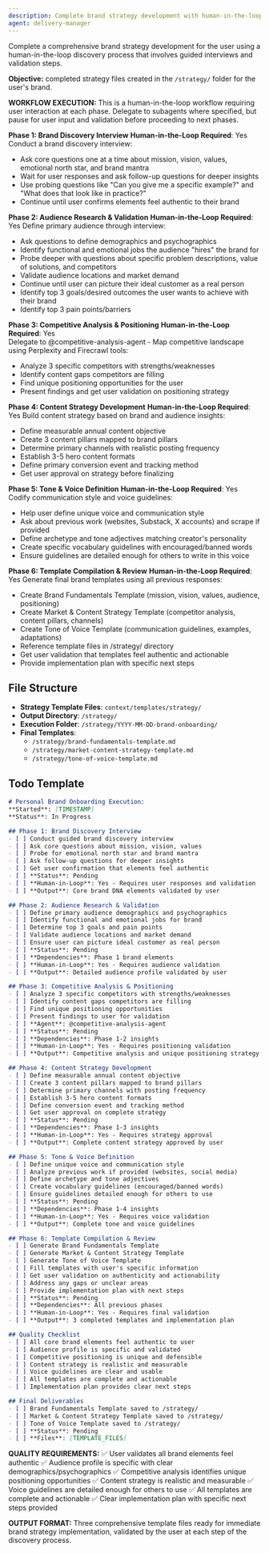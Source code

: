 ```yaml
---
description: Complete brand strategy development with human-in-the-loop discovery process
agent: delivery-manager
---
```

Complete a comprehensive brand strategy development for the user using a human-in-the-loop discovery process that involves guided interviews and validation steps.

**Objective:** completed strategy files created in the `/strategy/` folder for the user's brand.

**WORKFLOW EXECUTION:**
This is a human-in-the-loop workflow requiring user interaction at each phase. Delegate to subagents where specified, but pause for user input and validation before proceeding to next phases.

**Phase 1: Brand Discovery Interview**
**Human-in-the-Loop Required**: Yes
Conduct a brand discovery interview:
- Ask core questions one at a time about mission, vision, values, emotional north star, and brand mantra
- Wait for user responses and ask follow-up questions for deeper insights
- Use probing questions like "Can you give me a specific example?" and "What does that look like in practice?"
- Continue until user confirms elements feel authentic to their brand

**Phase 2: Audience Research & Validation** 
**Human-in-the-Loop Required**: Yes
Define primary audience through interview:
- Ask questions to define demographics and psychographics
- Identify functional and emotional jobs the audience "hires" the brand for
- Probe deeper with questions about specific problem descriptions, value of solutions, and competitors
- Validate audience locations and market demand
- Continue until user can picture their ideal customer as a real person
- Identify top 3 goals/desired outcomes the user wants to achieve with their brand
- Identify top 3 pain points/barriers

**Phase 3: Competitive Analysis & Positioning**
**Human-in-the-Loop Required**: Yes  
Delegate to @competitive-analysis-agent - Map competitive landscape using Perplexity and Firecrawl tools:
- Analyze 3 specific competitors with strengths/weaknesses
- Identify content gaps competitors are filling
- Find unique positioning opportunities for the user
- Present findings and get user validation on positioning strategy

**Phase 4: Content Strategy Development**
**Human-in-the-Loop Required**: Yes
Build content strategy based on brand and audience insights:
- Define measurable annual content objective
- Create 3 content pillars mapped to brand pillars
- Determine primary channels with realistic posting frequency
- Establish 3-5 hero content formats
- Define primary conversion event and tracking method
- Get user approval on strategy before finalizing

**Phase 5: Tone & Voice Definition**
**Human-in-the-Loop Required**: Yes
Codify communication style and voice guidelines:
- Help user define unique voice and communication style
- Ask about previous work (websites, Substack, X accounts) and scrape if provided
- Define archetype and tone adjectives matching creator's personality
- Create specific vocabulary guidelines with encouraged/banned words
- Ensure guidelines are detailed enough for others to write in this voice

**Phase 6: Template Compilation & Review**
**Human-in-the-Loop Required**: Yes
Generate final brand templates using all previous responses:
- Create Brand Fundamentals Template (mission, vision, values, audience, positioning)
- Create Market & Content Strategy Template (competitor analysis, content pillars, channels)
- Create Tone of Voice Template (communication guidelines, examples, adaptations)
- Reference template files in /strategy/ directory
- Get user validation that templates feel authentic and actionable
- Provide implementation plan with specific next steps

## File Structure
- **Strategy Template Files**: `context/templates/strategy/`
- **Output Directory**: `/strategy/`
- **Execution Folder**: `/strategy/YYYY-MM-DD-brand-onboarding/`
- **Final Templates**: 
  - `/strategy/brand-fundamentals-template.md`
  - `/strategy/market-content-strategy-template.md`
  - `/strategy/tone-of-voice-template.md`

## Todo Template
```markdown
# Personal Brand Onboarding Execution:
**Started**: [TIMESTAMP]  
**Status**: In Progress

## Phase 1: Brand Discovery Interview
- [ ] Conduct guided brand discovery interview
- [ ] Ask core questions about mission, vision, values
- [ ] Probe for emotional north star and brand mantra
- [ ] Ask follow-up questions for deeper insights
- [ ] Get user confirmation that elements feel authentic
- [ ] **Status**: Pending
- [ ] **Human-in-Loop**: Yes - Requires user responses and validation
- [ ] **Output**: Core brand DNA elements validated by user

## Phase 2: Audience Research & Validation
- [ ] Define primary audience demographics and psychographics
- [ ] Identify functional and emotional jobs for brand
- [ ] Determine top 3 goals and pain points
- [ ] Validate audience locations and market demand
- [ ] Ensure user can picture ideal customer as real person
- [ ] **Status**: Pending
- [ ] **Dependencies**: Phase 1 brand elements
- [ ] **Human-in-Loop**: Yes - Requires audience validation
- [ ] **Output**: Detailed audience profile validated by user

## Phase 3: Competitive Analysis & Positioning
- [ ] Analyze 3 specific competitors with strengths/weaknesses
- [ ] Identify content gaps competitors are filling
- [ ] Find unique positioning opportunities
- [ ] Present findings to user for validation
- [ ] **Agent**: @competitive-analysis-agent
- [ ] **Status**: Pending
- [ ] **Dependencies**: Phase 1-2 insights
- [ ] **Human-in-Loop**: Yes - Requires positioning validation
- [ ] **Output**: Competitive analysis and unique positioning strategy

## Phase 4: Content Strategy Development
- [ ] Define measurable annual content objective
- [ ] Create 3 content pillars mapped to brand pillars
- [ ] Determine primary channels with posting frequency
- [ ] Establish 3-5 hero content formats
- [ ] Define conversion event and tracking method
- [ ] Get user approval on complete strategy
- [ ] **Status**: Pending
- [ ] **Dependencies**: Phase 1-3 insights
- [ ] **Human-in-Loop**: Yes - Requires strategy approval
- [ ] **Output**: Complete content strategy approved by user

## Phase 5: Tone & Voice Definition
- [ ] Define unique voice and communication style
- [ ] Analyze previous work if provided (websites, social media)
- [ ] Define archetype and tone adjectives
- [ ] Create vocabulary guidelines (encouraged/banned words)
- [ ] Ensure guidelines detailed enough for others to use
- [ ] **Status**: Pending
- [ ] **Dependencies**: Phase 1-4 insights
- [ ] **Human-in-Loop**: Yes - Requires voice validation
- [ ] **Output**: Complete tone and voice guidelines

## Phase 6: Template Compilation & Review
- [ ] Generate Brand Fundamentals Template
- [ ] Generate Market & Content Strategy Template  
- [ ] Generate Tone of Voice Template
- [ ] Fill templates with user's specific information
- [ ] Get user validation on authenticity and actionability
- [ ] Address any gaps or unclear areas
- [ ] Provide implementation plan with next steps
- [ ] **Status**: Pending
- [ ] **Dependencies**: All previous phases
- [ ] **Human-in-Loop**: Yes - Requires final validation
- [ ] **Output**: 3 completed templates and implementation plan

## Quality Checklist
- [ ] All core brand elements feel authentic to user
- [ ] Audience profile is specific and validated
- [ ] Competitive positioning is unique and defensible
- [ ] Content strategy is realistic and measurable
- [ ] Voice guidelines are clear and usable
- [ ] All templates are complete and actionable
- [ ] Implementation plan provides clear next steps

## Final Deliverables
- [ ] Brand Fundamentals Template saved to /strategy/
- [ ] Market & Content Strategy Template saved to /strategy/
- [ ] Tone of Voice Template saved to /strategy/
- [ ] **Status**: Pending
- [ ] **Files**: [TEMPLATE_FILES]


```

**QUALITY REQUIREMENTS:**
✅ User validates all brand elements feel authentic
✅ Audience profile is specific with clear demographics/psychographics
✅ Competitive analysis identifies unique positioning opportunities
✅ Content strategy is realistic and measurable
✅ Voice guidelines are detailed enough for others to use
✅ All templates are complete and actionable
✅ Clear implementation plan with specific next steps provided

**OUTPUT FORMAT:**
Three comprehensive template files ready for immediate brand strategy implementation, validated by the user at each step of the discovery process.